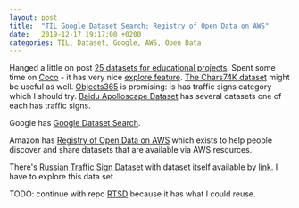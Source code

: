 ```yaml
---
layout: post
title:  "TIL Google Dataset Search; Registry of Open Data on AWS"
date:   2019-12-17 19:17:00 +0200
categories: TIL, Dataset, Google, AWS, Open Data
---
```

Hanged a little on post [25 datasets for educational projects](https://habr.com/en/company/edison/blog/480408/). Spent some time on [Coco](http://cocodataset.org) - it has very nice [explore feature](http://cocodataset.org/#explore). [The Chars74K dataset](http://www.ee.surrey.ac.uk/CVSSP/demos/chars74k/) might be useful as well. [Objects365](https://www.objects365.org/explore.html) is promising: is has traffic signs category which I should try. [Baidu Apolloscape Dataset](http://apolloscape.auto) has several datasets one of each has traffic signs. 

Google has [Google Dataset Search](https://toolbox.google.com/datasetsearch).

Amazon has [Registry of Open Data on AWS](https://registry.opendata.aws) which exists to help people discover and share datasets that are available via AWS resources.

There's [Russian Traffic Sign Dataset](http://graphics.cs.msu.ru/ru/node/1266) with dataset itself available by [link](https://yadi.sk/d/TX5k2hkEm9wqZ). I have to explore this data set.

TODO: continue with repo [RTSD](https://github.com/artem179/RTSD) because it has what I could reuse.
